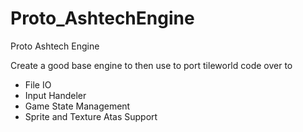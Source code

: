 # Proto_AshtechEngine
Proto Ashtech Engine 

Create a good base engine to then use to port tileworld code over to

* File IO
* Input Handeler
* Game State Management
* Sprite and Texture Atas Support
